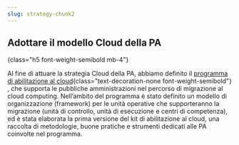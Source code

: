 ```yaml
---
slug: strategy-chunk2
---
```

## Adottare il modello Cloud della PA
{class="h5 font-weight-semibold mb-4"}

Al fine di attuare la strategia Cloud della PA, abbiamo definito il
[programma di abilitazione al cloud](/programma-abilitazione-cloud/){class="text-decoration-none font-weight-semibold"} 
, che supporta le pubbliche amministrazioni nel percorso di migrazione al cloud computing. Nell’ambito del
programma è stato definito un modello di organizzazione (framework) per le unità operative che supporteranno
la migrazione (unità di controllo, unità di esecuzione e centri di competenza), ed è stata elaborata la
prima versione del kit di abilitazione al cloud, una raccolta di metodologie, buone pratiche e strumenti
dedicati alle PA coinvolte nel programma.